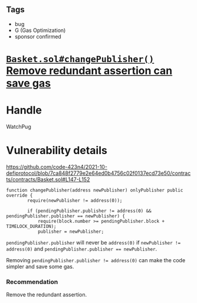 ## Tags

- bug
- G (Gas Optimization)
- sponsor confirmed

# [`Basket.sol#changePublisher()` Remove redundant assertion can save gas](https://github.com/code-423n4/2021-10-defiprotocol-findings/issues/64) 

# Handle

WatchPug


# Vulnerability details

https://github.com/code-423n4/2021-10-defiprotocol/blob/7ca848f2779e2e64ed0b4756c02f0137ecd73e50/contracts/contracts/Basket.sol#L147-L152

```solidity
function changePublisher(address newPublisher) onlyPublisher public override {
        require(newPublisher != address(0));

        if (pendingPublisher.publisher != address(0) && pendingPublisher.publisher == newPublisher) {
            require(block.number >= pendingPublisher.block + TIMELOCK_DURATION);
            publisher = newPublisher;
```

`pendingPublisher.publisher` will never be `address(0)` if `newPublisher != address(0)` and `pendingPublisher.publisher == newPublisher`.

Removing `pendingPublisher.publisher != address(0)` can make the code simpler and save some gas.

### Recommendation

Remove the redundant assertion.

